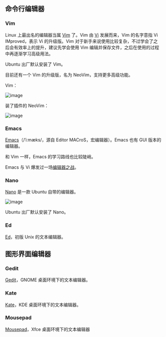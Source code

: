 ## 命令行编辑器

### Vim

Linux 上最出名的编辑器当属 [Vim](https://zh.wikipedia.org/zh-cn/Vim) 了。Vim 由 [Vi](https://zh.wikipedia.org/zh-cn/Vi) 发展而来，Vim 的名字意指 Vi IMproved，表示 Vi 的升级版。Vim 对于新手来说使用比较复杂，不过学会了之后会有效率上的提升，建议先学会使用 Vim 编辑并保存文件，之后在使用的过程中再逐渐学习高级用法。

Ubuntu 出厂默认安装了 Vim。

目前还有一个 Vim 的升级版，名为 NeoVim，支持更多高级功能。

Vim：

![image](https://img2024.cnblogs.com/blog/2778973/202408/2778973-20240802180516544-1261431038.png)

装了插件的 NeoVim：

![image](https://img2024.cnblogs.com/blog/2778973/202408/2778973-20240802180557178-1357012733.png)

### Emacs

[Emacs](https://zh.wikipedia.org/zh-cn/Emacs)（/ˈiːmæks/，源自 Editor MACroS，宏编辑器）。Emacs 也有 GUI 版本的编辑器。

和 Vim 一样，Emacs 的学习路线也比较陡峭。

Emacs 与 Vi 爆发过一场[编辑器之战](https://zh.wikipedia.org/zh-cn/%E7%BC%96%E8%BE%91%E5%99%A8%E4%B9%8B%E6%88%98)。

### Nano

[Nano](https://zh.wikipedia.org/zh-cn/Nano_(%E6%96%87%E5%AD%97%E7%B7%A8%E8%BC%AF%E5%99%A8)) 是一款 Ubuntu 自带的编辑器。

![image](https://img2024.cnblogs.com/blog/2778973/202408/2778973-20240802175616198-1437402987.png)

Ubuntu 出厂默认安装了 Nano。

### Ed

[Ed](https://zh.wikipedia.org/zh-cn/Ed_(%E6%96%87%E6%9C%AC%E7%BC%96%E8%BE%91%E5%99%A8))，初版 Unix 的文本编辑器。

## 图形界面编辑器

### Gedit

[Gedit](https://zh.wikipedia.org/zh-cn/Gedit)，GNOME 桌面环境下的文本编辑器。

### Kate

[Kate](https://zh.wikipedia.org/zh-cn/Kate)，KDE 桌面环境下的文本编辑器。

### Mousepad

[Mousepad](https://en.wikipedia.org/wiki/Mousepad_(software))，Xfce 桌面环境下的文本编辑器